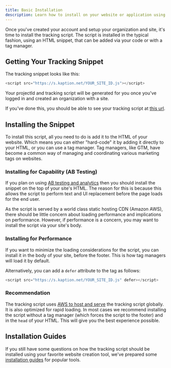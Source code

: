 ```yaml
---
title: Basic Installation
description: Learn how to install on your website or application using HTML or a tag manager.
---
```


Once you've created your account and setup your organization and site, it's time to install the tracking script. The script is installed in the typical fashion, using an HTML snippet, that can be added via your code or with a tag manager.

## Getting Your Tracking Snippet

The tracking snippet looks like this:

```js
<script src="https://s.kaption.net/YOUR_SITE_ID.js"></script>
```

Your projectId and tracking script will be generated for you once you've logged in and created an organization with a site.

If you've done this, you should be able to see your tracking script at [this url](https://app.kaption.co/site/_id_/code).

## Installing the Snippet

To install this script, all you need to do is add it to the HTML of your website. Which means you can either "hard-code" it by adding it directly to your HTML, or you can use a tag manager. Tag managers, like GTM, have become a common way of managing and coordinating various marketing tags on websites.

### Installing for Capability (AB Testing)

If you plan on using [AB testing and analytics](https://www.kaption.co/features/ab) then you should install the snippet on the top of your site's HTML. The reason for this is because this allows the script to perform text and UI replacement before the page loads for the end user.

As the script is served by a world class static hosting CDN (Amazon AWS), there should be little concern about loading performance and implications on performance. However, if performance is a concern, you may want to install the script via your site's body.

### Installing for Performance

If you want to minimize the loading considerations for the script, you can install it in the body of your site, before the footer. This is how tag managers will load it by default.

Alternatively, you can add a `defer` attribute to the tag as follows:

```js
<script src="https://s.kaption.net/YOUR_SITE_ID.js" defer></script>
```

### Recommendation

The tracking script uses [AWS to host and serve](https://aws.amazon.com/cloudfront/) the tracking script globally. It is also optimized for rapid loading. In most cases we recommend installing the script without a tag manager (which forces the script to the footer) and in the `head` of your HTML. This will give you the best experience possible.

## Installation Guides

If you still have some questions on how the tracking script should be installed using your favorite website creation tool, we've prepared some [installation guides](https://www.kaption.co/docs/installation-guides) for popular tools.
